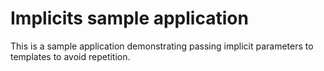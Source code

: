 Implicits sample application
============================

This is a sample application demonstrating passing implicit parameters to templates to avoid repetition.
